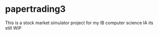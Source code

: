 # papertrading3
This is a stock market simulator project for my IB computer science IA 
its still WIP
